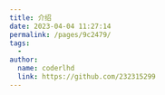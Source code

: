 ```yaml
---
title: 介绍
date: 2023-04-04 11:27:14
permalink: /pages/9c2479/
tags:
  -
author:
  name: coderlhd
  link: https://github.com/232315299
---
```

